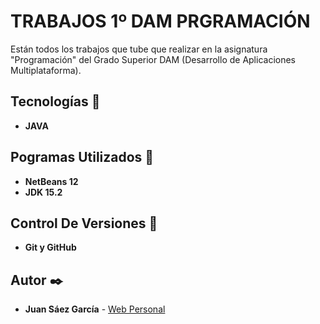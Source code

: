 # TRABAJOS 1º DAM PRGRAMACIÓN

Están todos los trabajos que tube que realizar en la asignatura "Programación" del Grado Superior DAM (Desarrollo de Aplicaciones Multiplataforma). 

## Tecnologías 🚀

* **JAVA**  

## Pogramas Utilizados 📌

* **NetBeans 12**
* **JDK 15.2**

## Control De Versiones 📌

* **Git y GitHub**

## Autor ✒️

* **Juan Sáez García** -  [Web Personal](https://juamber.com)